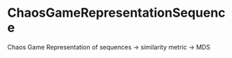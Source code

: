 # ChaosGameRepresentationSequence
Chaos Game Representation of sequences -> similarity metric -> MDS
